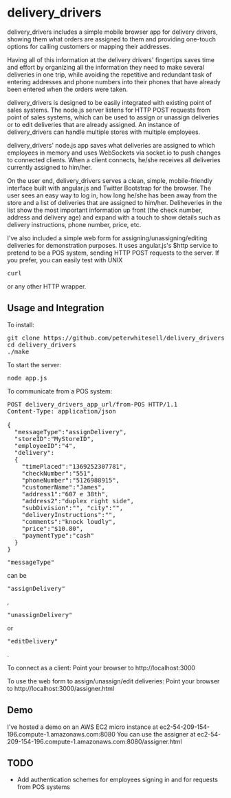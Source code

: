 delivery_drivers
================
delivery_drivers includes a simple mobile browser app for delivery drivers, showing them what orders are assigned to them and providing one-touch options for calling customers or mapping their addresses. 

Having all of this information at the delivery drivers' fingertips saves time and effort by organizing all the information they need to make several deliveries in one trip, while avoiding the repetitive and redundant task of entering addresses and phone numbers into their phones that have already been entered when the orders were taken. 

delivery_drivers is designed to be easily integrated with existing point of sales systems. The node.js server listens for HTTP POST requests from point of sales systems, which can be used to assign or unassign deliveries or to edit deliveries that are already assigned. An instance of delivery_drivers can handle multiple stores with multiple employees.

delivery_drivers' node.js app saves what deliveries are assigned to which employees in memory and uses WebSockets via socket.io to push changes to connected clients. When a client connects, he/she receives all deliveries currently assigned to him/her. 

On the user end, delivery_drivers serves a clean, simple, mobile-friendly interface built with angular.js and Twitter Bootstrap for the browser. The user sees an easy way to log in, how long he/she has been away from the store and a list of deliveries that are assigned to him/her. Deliheveries in the list show the most important information up front (the check number, address and delivery age) and expand with a touch to show details such as delivery instructions, phone number, price, etc. 

I've also included a simple web form for assigning/unassigning/editing deliveries for demonstration purposes. It uses angular.js's $http service to pretend to be a POS system, sending HTTP POST requests to the server. If you prefer, you can easily test with UNIX <pre>curl</pre> or any other HTTP wrapper. 

Usage and Integration
---------------------
To install:
<pre>
git clone https://github.com/peterwhitesell/delivery_drivers.git
cd delivery_drivers
./make
</pre>

To start the server:
<pre>
node app.js
</pre>

To communicate from a POS system:
<pre>
POST delivery_drivers_app_url/from-POS HTTP/1.1
Content-Type: application/json

{
  "messageType":"assignDelivery",
  "storeID":"MyStoreID",
  "employeeID":"4",
  "delivery":
  {
    "timePlaced":"1369252307781",
    "checkNumber":"551",
    "phoneNumber":"5126988915",
    "customerName":"James",
    "address1":"607 e 38th",
    "address2":"duplex right side",
    "subDivision":"", "city":"",
    "deliveryInstructions":"",
    "comments":"knock loudly",
    "price":"$10.80",
    "paymentType":"cash"
  }
}
</pre>
<pre>"messageType"</pre> can be <pre>"assignDelivery"</pre>, <pre>"unassignDelivery"</pre> or <pre>"editDelivery"</pre>.

To connect as a client:
Point your browser to http://localhost:3000

To use the web form to assign/unassign/edit deliveries:
Point your browser to http://localhost:3000/assigner.html

Demo
----
I've hosted a demo on an AWS EC2 micro instance at ec2-54-209-154-196.compute-1.amazonaws.com:8080
You can use the assigner at ec2-54-209-154-196.compute-1.amazonaws.com:8080/assigner.html

TODO
----
* Add authentication schemes for employees signing in and for requests from POS systems
